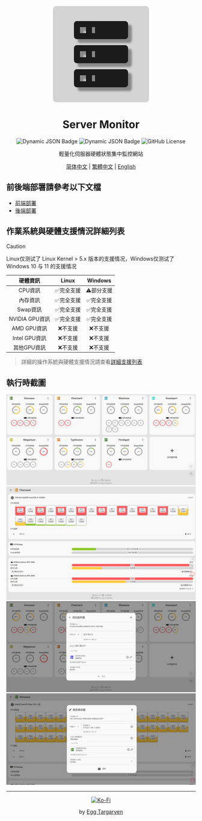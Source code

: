 <div align="center">

![Server Monitor Logo](../../icon/Server_Monitor.svg)

</div>

<div align="center">

# Server Monitor

</div>

<div align="center">

![Dynamic JSON Badge](https://img.shields.io/badge/dynamic/json?url=https%3A%2F%2Fraw.githubusercontent.com%2Fdzxrly%2Fserver-monitor%2Ffrontend%2Fpackage.json&query=%24.version&prefix=V&style=flat-square&label=Frontend%20Version&color=8ac926) ![Dynamic JSON Badge](https://img.shields.io/badge/dynamic/json?url=https%3A%2F%2Fraw.githubusercontent.com%2Fdzxrly%2Fserver-monitor%2Fbackend%2Finfo.json&query=%24.version&prefix=V&style=flat-square&label=Backend%20Version&color=ffca3a) ![GitHub License](https://img.shields.io/github/license/dzxrly/server-monitor?style=flat-square&label=License&color=ff595e)

</div>

<div align="center">

輕量化伺服器硬體狀態集中監控網站

</div>

<div align="center">

[简体中文](../../docs/zh-CN/README.md) | [繁體中文](../../docs/zh-TW/README.md) | [English](../../README.md)

</div>

## 前後端部署請參考以下文檔

- [前端部署](https://github.com/dzxrly/server-monitor/blob/frontend/docs/zh-TW/README.md)
- [後端部署](https://github.com/dzxrly/server-monitor/blob/backend/README.md)

## 作業系統與硬體支援情況詳細列表

> [!CAUTION]
> 
> Linux仅测试了 Linux Kernel > 5.x 版本的支援情况，Windows仅测试了Windows 10 与 11 的支援情况

<div align="center">

|    硬體資訊    |   Linux   |  Windows  |
| :------------: | :-------: | :-------: |
|    CPU資訊     | ✅完全支援 | ⚠️部分支援 |
|    內存資訊    | ✅完全支援 | ✅完全支援 |
|    Swap資訊    | ✅完全支援 | ✅完全支援 |
| NVIDIA GPU資訊 | ✅完全支援 | ✅完全支援 |
|  AMD GPU資訊   |  ❌不支援  |  ❌不支援  |
| Intel GPU資訊  |  ❌不支援  |  ❌不支援  |
|  其他GPU資訊   |  ❌不支援  |  ❌不支援  |

</div >

> 詳細的操作系統與硬體支援情況請查看[詳細支援列表](./HardwareSupportList.md)

## 執行時截圖

<div align="center">

![main page](../../img/zh-TW/main_page.jpeg)
![server  details](../../img/zh-TW/server_details.jpeg)
![add server](../../img/zh-TW/add_server.jpeg)
![server edit](../../img/zh-TW/server_edit.jpeg)

</div>

---

<div align="center">

[![Ko-Fi](https://img.shields.io/badge/Ko--fi-F16061?style=for-the-badge&logo=ko-fi&logoColor=white)](https://ko-fi.com/eggtargaryen)

</div>

<div align="center">

by [Egg Targaryen](https://eggtargaryen.com)

</div>
